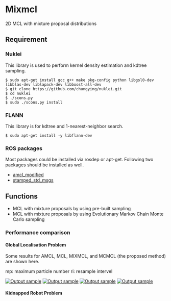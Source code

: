 # Mixmcl
2D MCL with mixture proposal distributions

## Requirement
### Nuklei
This library is used to perform kernel density estimation and kdtree sampling.
```
$ sudo apt-get install gcc g++ make pkg-config python libgsl0-dev libblas-dev liblapack-dev libboost-all-dev
$ git clone https://github.com/chungying/nuklei.git
$ cd nuklei
$ ./scons.py
$ sudo ./scons.py install
```

### FLANN
This library is for kdtree and 1-nearest-neighbor search.
```
$ sudo apt-get install -y libflann-dev
```

### ROS packages
Most packages could be installed via rosdep or apt-get. Following two packages should be installed as well.
* [amcl_modified](https://github.com/chungying/amcl_modified.git)
* [stamped_std_msgs](https://github.com/chungying/stamped_std_msgs)

## Functions
* MCL with mixture proposals by using pre-built sampling
* MCL with mixture proposals by using Evolutionary Markov Chain Monte Carlo sampling

### Performance comparison
#### Global Localisation Problem
Some results for AMCL, MCL, MIXMCL, and MCMCL (the proposed method) are shown here.

mp: maximum particle number
ri: resample intervel

[![Output sample](https://j.gifs.com/APYGyj.gif)](https://youtu.be/dVkXle5kVsw)
[![Output sample](https://j.gifs.com/pQjARp.gif)](https://youtu.be/-mXXptsgW4I)
[![Output sample](https://j.gifs.com/E9VkZY.gif)](https://youtu.be/soJFdU9mu3Y)
[![Output sample](https://j.gifs.com/KZVqYM.gif)](https://youtu.be/RvT5cKMrz3o)

#### Kidnapped Robot Problem



